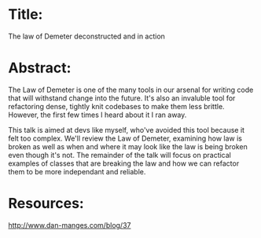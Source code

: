 # Title: 
The law of Demeter deconstructed and in action

# Abstract: 
The Law of Demeter is one of the many tools in our arsenal for writing code that will withstand change into the future. It's also an invaluble tool for refactoring dense, tightly knit codebases to make them less brittle. However, the first few times I heard about it I ran away. 

This talk is aimed at devs like myself, who've avoided this tool because it felt too complex. We'll review the Law of Demeter, examining how law is broken as well as when and where it may look like the law is being broken even though it's not. The remainder of the talk will focus on practical examples of classes that are breaking the law and how we can refactor them to be more independant and reliable.

# Resources: 
http://www.dan-manges.com/blog/37
